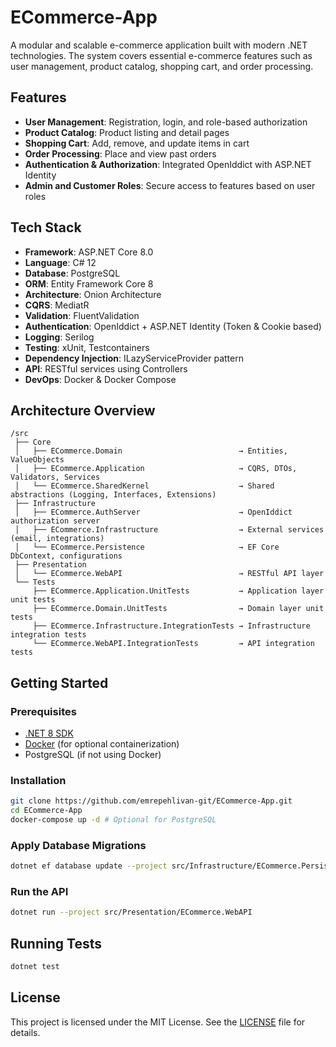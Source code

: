 # ECommerce-App

A modular and scalable e-commerce application built with modern .NET technologies. The system covers essential e-commerce features such as user management, product catalog, shopping cart, and order processing.

## Features

- **User Management**: Registration, login, and role-based authorization
- **Product Catalog**: Product listing and detail pages
- **Shopping Cart**: Add, remove, and update items in cart
- **Order Processing**: Place and view past orders
- **Authentication & Authorization**: Integrated OpenIddict with ASP.NET Identity
- **Admin and Customer Roles**: Secure access to features based on user roles

## Tech Stack

- **Framework**: ASP.NET Core 8.0
- **Language**: C# 12
- **Database**: PostgreSQL
- **ORM**: Entity Framework Core 8
- **Architecture**: Onion Architecture
- **CQRS**: MediatR
- **Validation**: FluentValidation
- **Authentication**: OpenIddict + ASP.NET Identity (Token & Cookie based)
- **Logging**: Serilog
- **Testing**: xUnit, Testcontainers
- **Dependency Injection**: ILazyServiceProvider pattern
- **API**: RESTful services using Controllers
- **DevOps**: Docker & Docker Compose

## Architecture Overview

```
/src
 ├── Core
 │   ├── ECommerce.Domain                          → Entities, ValueObjects
 │   ├── ECommerce.Application                     → CQRS, DTOs, Validators, Services
 │   └── ECommerce.SharedKernel                    → Shared abstractions (Logging, Interfaces, Extensions)
 ├── Infrastructure
 │   ├── ECommerce.AuthServer                      → OpenIddict authorization server
 │   ├── ECommerce.Infrastructure                  → External services (email, integrations)
 │   └── ECommerce.Persistence                     → EF Core DbContext, configurations
 ├── Presentation
 │   └── ECommerce.WebAPI                          → RESTful API layer
 └── Tests
     ├── ECommerce.Application.UnitTests           → Application layer unit tests
     ├── ECommerce.Domain.UnitTests                → Domain layer unit tests
     ├── ECommerce.Infrastructure.IntegrationTests → Infrastructure integration tests
     └── ECommerce.WebAPI.IntegrationTests         → API integration tests
```

## Getting Started

### Prerequisites

- [.NET 8 SDK](https://dotnet.microsoft.com/en-us/download)
- [Docker](https://www.docker.com/) (for optional containerization)
- PostgreSQL (if not using Docker)

### Installation

```bash
git clone https://github.com/emrepehlivan-git/ECommerce-App.git
cd ECommerce-App
docker-compose up -d # Optional for PostgreSQL
```

### Apply Database Migrations

```bash
dotnet ef database update --project src/Infrastructure/ECommerce.Persistence
```

### Run the API

```bash
dotnet run --project src/Presentation/ECommerce.WebAPI
```

## Running Tests

```bash
dotnet test
```

## License

This project is licensed under the MIT License. See the [LICENSE](./LICENSE) file for details.

